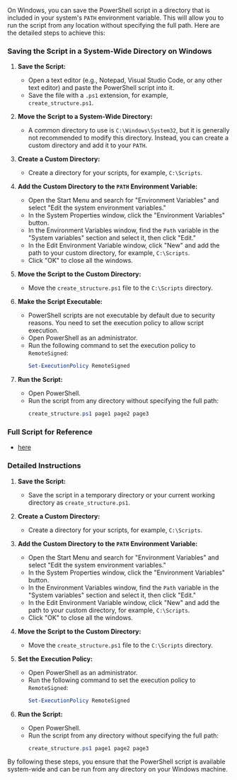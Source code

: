 On Windows, you can save the PowerShell script in a directory that is included in your system's `PATH` environment variable. This will allow you to run the script from any location without specifying the full path. Here are the detailed steps to achieve this:

### Saving the Script in a System-Wide Directory on Windows

1. **Save the Script:**

   - Open a text editor (e.g., Notepad, Visual Studio Code, or any other text editor) and paste the PowerShell script into it.
   - Save the file with a `.ps1` extension, for example, `create_structure.ps1`.

2. **Move the Script to a System-Wide Directory:**

   - A common directory to use is `C:\Windows\System32`, but it is generally not recommended to modify this directory. Instead, you can create a custom directory and add it to your `PATH`.

3. **Create a Custom Directory:**

   - Create a directory for your scripts, for example, `C:\Scripts`.

4. **Add the Custom Directory to the `PATH` Environment Variable:**

   - Open the Start Menu and search for "Environment Variables" and select "Edit the system environment variables."
   - In the System Properties window, click the "Environment Variables" button.
   - In the Environment Variables window, find the `Path` variable in the "System variables" section and select it, then click "Edit."
   - In the Edit Environment Variable window, click "New" and add the path to your custom directory, for example, `C:\Scripts`.
   - Click "OK" to close all the windows.

5. **Move the Script to the Custom Directory:**

   - Move the `create_structure.ps1` file to the `C:\Scripts` directory.

6. **Make the Script Executable:**

   - PowerShell scripts are not executable by default due to security reasons. You need to set the execution policy to allow script execution.
   - Open PowerShell as an administrator.
   - Run the following command to set the execution policy to `RemoteSigned`:
     ```powershell
     Set-ExecutionPolicy RemoteSigned
     ```

7. **Run the Script:**
   - Open PowerShell.
   - Run the script from any directory without specifying the full path:
     ```powershell
     create_structure.ps1 page1 page2 page3
     ```

### Full Script for Reference

- [here](create_structure.ps1)

### Detailed Instructions

1. **Save the Script:**

   - Save the script in a temporary directory or your current working directory as `create_structure.ps1`.

2. **Create a Custom Directory:**

   - Create a directory for your scripts, for example, `C:\Scripts`.

3. **Add the Custom Directory to the `PATH` Environment Variable:**

   - Open the Start Menu and search for "Environment Variables" and select "Edit the system environment variables."
   - In the System Properties window, click the "Environment Variables" button.
   - In the Environment Variables window, find the `Path` variable in the "System variables" section and select it, then click "Edit."
   - In the Edit Environment Variable window, click "New" and add the path to your custom directory, for example, `C:\Scripts`.
   - Click "OK" to close all the windows.

4. **Move the Script to the Custom Directory:**

   - Move the `create_structure.ps1` file to the `C:\Scripts` directory.

5. **Set the Execution Policy:**

   - Open PowerShell as an administrator.
   - Run the following command to set the execution policy to `RemoteSigned`:
     ```powershell
     Set-ExecutionPolicy RemoteSigned
     ```

6. **Run the Script:**
   - Open PowerShell.
   - Run the script from any directory without specifying the full path:
     ```powershell
     create_structure.ps1 page1 page2 page3
     ```

By following these steps, you ensure that the PowerShell script is available system-wide and can be run from any directory on your Windows machine.
